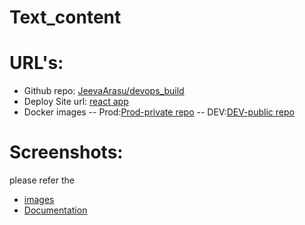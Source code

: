 # <p style="React Application-align: center;">Text_content</p>
# URL's:
  - Github repo: [JeevaArasu/devops_build](https://github.com/JeevaArasu/devops_build.git)
  - Deploy Site url: [react app](http://13.126.167.206/)
  - Docker images
      -- Prod:[Prod-private repo](https://hub.docker.com/layers/jeevaarasu/prod/cap/images/sha256-d9cc00b6c69151cfca78c095737a257e7a229f8f1e909cd4197a25bed0525ed7?context=repo)
      -- DEV:[DEV-public repo](https://hub.docker.com/layers/jeevaarasu/dev/app/images/sha256-b5f79231e647b80558cee8c6b864c37536b5c688e569069401bbbbdd4567024b?context=repo)
# Screenshots:
  please refer the
  - [images](https://github.com/JeevaArasu/devops_build/tree/dev/images)
  - [Documentation](https://github.com/JeevaArasu/devops_build/blob/dev/Document.md)
  

